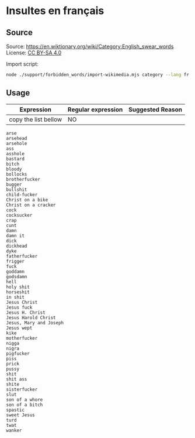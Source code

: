 <!--
SPDX-FileCopyrightText: 2024 John Livingston <https://www.john-livingston.fr/>

SPDX-License-Identifier: AGPL-3.0-only
-->

# Insultes en français

## Source

Source: https://en.wiktionary.org/wiki/Category:English_swear_words
License: [CC BY-SA 4.0](https://creativecommons.org/licenses/by-sa/4.0/deed.fr)

Import script:

```bash
node ./support/forbidden_words/import-wikimedia.mjs category --lang fr --service wiktionary --category 'English_swear_words'
```

## Usage

| Expression | Regular expression | Suggested Reason |
|--|--|--|
| copy the list bellow | NO | |

```text
arse
arsehead
arsehole
ass
asshole
bastard
bitch
bloody
bollocks
brotherfucker
bugger
bullshit
child-fucker
Christ on a bike
Christ on a cracker
cock
cocksucker
crap
cunt
damn
damn it
dick
dickhead
dyke
fatherfucker
frigger
fuck
goddamn
godsdamn
hell
holy shit
horseshit
in shit
Jesus Christ
Jesus fuck
Jesus H. Christ
Jesus Harold Christ
Jesus, Mary and Joseph
Jesus wept
kike
motherfucker
nigga
nigra
pigfucker
piss
prick
pussy
shit
shit ass
shite
sisterfucker
slut
son of a whore
son of a bitch
spastic
sweet Jesus
turd
twat
wanker
```
